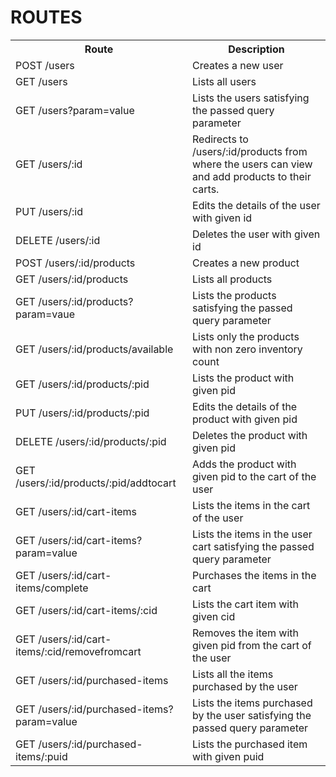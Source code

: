 <h1>ROUTES</h1>
<table>
    <tbody>
        <tr>
            <th>Route</th>
            <th>Description</th>
        </tr>
        <tr>
            <td>POST /users</td>
            <td>Creates a new user</td>
        </tr>
        <tr>
            <td>GET /users</td>
            <td>Lists all users</td>
        </tr>
        <tr>
            <td>GET /users?param=value</td>
            <td>Lists the users satisfying the passed query parameter</td>
        </tr>
        <tr>
            <td>GET /users/:id</td>
            <td>Redirects to /users/:id/products from where the users can view and add products to their carts.</td>
        </tr>
        <tr>
            <td>PUT /users/:id</td>
            <td>Edits the details of the user with given id</td>
        </tr>
        <tr>
            <td>DELETE /users/:id</td>
            <td>Deletes the user with given id</td>
        </tr>
        <tr>
            <td>POST /users/:id/products</td>
            <td>Creates a new product</td>
        </tr>
        <tr>
            <td>GET /users/:id/products</td>
            <td>Lists all products</td>
        </tr>
        <tr>
            <td>GET /users/:id/products?param=vaue</td>
            <td>Lists the products satisfying the passed query parameter</td>
        </tr>
        <tr>
            <td>GET /users/:id/products/available</td>
            <td>Lists only the products with non zero inventory count</td>
        </tr>
        <tr>
            <td>GET /users/:id/products/:pid</td>
            <td>Lists the product with given pid</td>
        </tr>
        <tr>
            <td>PUT /users/:id/products/:pid</td>
            <td>Edits the details of the product with given pid</td>
        </tr>
        <tr>
            <td>DELETE /users/:id/products/:pid</td>
            <td>Deletes the product with given pid</td>
        </tr>
        <tr>
            <td>GET /users/:id/products/:pid/addtocart</td>
            <td>Adds the product with given pid to the cart of the user</td>
        </tr>
        <tr>
            <td>GET /users/:id/cart-items</td>
            <td>Lists the items in the cart of the user</td>
        </tr>
        <tr>
            <td>GET /users/:id/cart-items?param=value</td>
            <td>Lists the items in the user cart satisfying the passed query parameter</td>
        </tr>
        <tr>
            <td>GET /users/:id/cart-items/complete</td>
            <td>Purchases the items in the cart</td>
        </tr>
        <tr>
            <td>GET /users/:id/cart-items/:cid</td>
            <td>Lists the cart item with given cid</td>
        </tr>
        <tr>
            <td>GET /users/:id/cart-items/:cid/removefromcart</td>
            <td>Removes the item with given pid from the cart of the user</td>
        </tr>
        <tr>
            <td>GET /users/:id/purchased-items</td>
            <td>Lists all the items purchased by the user</td>
        </tr>
        <tr>
            <td>GET /users/:id/purchased-items?param=value</td>
            <td>Lists the items purchased by the user satisfying the passed query parameter</td>
        </tr>
        <tr>
            <td>GET /users/:id/purchased-items/:puid</td>
            <td>Lists the purchased item with given puid</td>
        </tr>
    </tbody>
</table>
